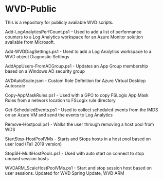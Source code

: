 # WVD-Public
This is a repository for publicly available WVD scripts.

Add-LogAnalyticsPerfCount.ps1 – Used to add a list of performance counters to a Log Analytics workspace for an Azure Monitor solution available from Microsoft.

Add-WVDDiagSettings.ps1 - Used to add a Log Analytics workspace to a WVD object Diagnostic Settings

AddAppUsers-FromADGroup.ps1 - Updates an App Group membership based on a Windows AD security group

AVDAutoScale.json - Custom Role Definition for Azure Virtual Desktop Autoscale

Copy-AppMaskRules.ps1 - Used with a GPO to copy FSLogix App Mask Rules from a network location to FSLogix rule directory

Get-ScheduledEvents.ps1 - Used to collect scheduled events from the IMDS on an Azure VM and send the events to Log Analytics

Remove-Hostpool.ps1 - Walks the user through removing a host pool from WDS

StartStop-HostPoolVMs - Starts and Stops hosts in a host pool based on user load (Fall 2019 version)

StopSH-MultiHostPools.ps1 - Used with auto start on connect to stop unused session hosts

WVDARM_ScaleHostPoolVMs.ps1 - Start and stop session host based on user sessions.  Updated for WVD Spring Update, WVD ARM

